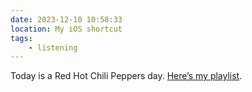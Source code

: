 ```yaml
---
date: 2023-12-10 10:58:33
location: My iOS shortcut
tags:
    - listening
---
```


Today is a Red Hot Chili Peppers day.
[Here’s my playlist](https://open.spotify.com/playlist/6l2elAUv3W4sCfPxN3my8g?si=MbrzW2QsTyS4VCiolOE4BQ&pi=e-3oMu2Wv1S5Sx).
